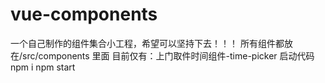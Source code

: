 # vue-components
一个自己制作的组件集合小工程，希望可以坚持下去！！！
所有组件都放在/src/components 里面
目前仅有：上门取件时间组件-time-picker
启动代码
npm i
npm start  






